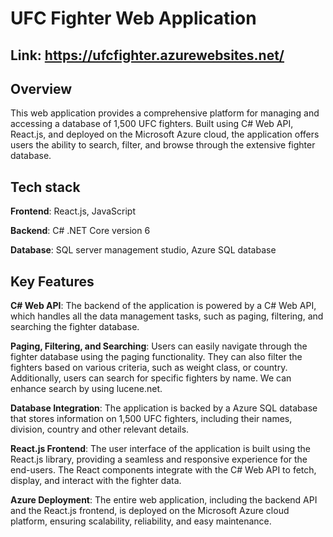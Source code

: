 # UFC Fighter Web Application
## Link: https://ufcfighter.azurewebsites.net/
## Overview
This web application provides a comprehensive platform for managing and accessing a database of 1,500 UFC fighters. Built using C# Web API, React.js, and 
deployed on the Microsoft Azure cloud, the application offers users the ability to search, filter, and browse through the extensive fighter database.

## Tech stack
**Frontend**: React.js, JavaScript

**Backend**: C# .NET Core version 6

**Database**: SQL server management studio, Azure SQL database

## Key Features
**C# Web API**: The backend of the application is powered by a C# Web API, which handles all the data management tasks, such as paging, filtering, and searching the fighter database.

**Paging, Filtering, and Searching**: Users can easily navigate through the fighter database using the paging functionality. They can also filter the fighters based on various criteria, 
such as weight class, or country. Additionally, users can search for specific fighters by name. We can enhance search by using lucene.net.


**Database Integration**: The application is backed by a Azure SQL database that stores information on 1,500 UFC fighters, including their names, division, country and other relevant details.

**React.js Frontend**: The user interface of the application is built using the React.js library, providing a seamless and responsive experience for the end-users.
The React components integrate with the C# Web API to fetch, display, and interact with the fighter data.

**Azure Deployment**: The entire web application, including the backend API and the React.js frontend, is deployed on the Microsoft Azure cloud platform, 
ensuring scalability, reliability, and easy maintenance.
